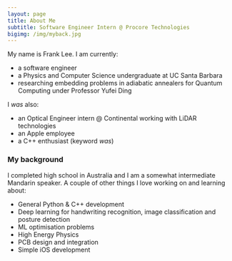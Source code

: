 ```yaml
---
layout: page
title: About Me
subtitle: Software Engineer Intern @ Procore Technologies
bigimg: /img/myback.jpg
---
```


My name is Frank Lee. I am currently:

- a software engineer
- a Physics and Computer Science undergraduate at UC Santa Barbara
- researching embedding problems in adiabatic annealers for Quantum Computing under Professor Yufei Ding

I *was* also:

- an Optical Engineer intern @ Continental working with LiDAR technologies 
- an Apple employee
- a C++ enthusiast (keyword *was*)

### My background

I completed high school in Australia and I am a somewhat intermediate Mandarin speaker. A couple of other things I love working on and learning about:

- General Python & C++ development
- Deep learning for handwriting recognition, image classification and posture detection
- ML optimisation problems
- High Energy Physics
- PCB design and integration
- Simple iOS development
